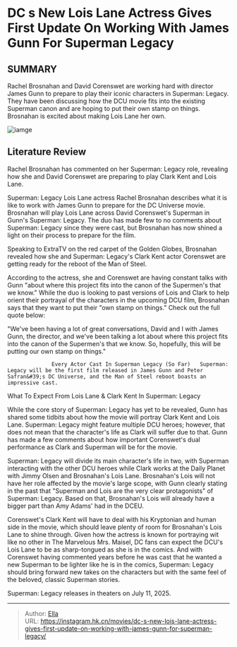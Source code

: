 # DC s New Lois Lane Actress Gives First Update On Working With James Gunn For Superman Legacy


## SUMMARY 



  Rachel Brosnahan and David Corenswet are working hard with director James Gunn to prepare to play their iconic characters in Superman: Legacy.   They have been discussing how the DCU movie fits into the existing Superman canon and are hoping to put their own stamp on things.   Brosnahan is excited about making Lois Lane her own.  

![iamge](https://static1.srcdn.com/wordpress/wp-content/uploads/wm/2024/01/rachel-brosnahan-in-the-marvelous-mrs-maisel-and-david-corenswet-in-look-both-ways.jpg)

## Literature Review

Rachel Brosnahan has commented on her Superman: Legacy role, revealing how she and David Corenswet are preparing to play Clark Kent and Lois Lane.




Superman: Legacy Lois Lane actress Rachel Brosnahan describes what it is like to work with James Gunn to prepare for the DC Universe movie. Brosnahan will play Lois Lane across David Corenswet&#39;s Superman in Gunn&#39;s Superman: Legacy. The duo has made few to no comments about Superman: Legacy since they were cast, but Brosnahan has now shined a light on their process to prepare for the film.




Speaking to ExtraTV on the red carpet of the Golden Globes, Brosnahan revealed how she and Superman: Legacy&#39;s Clark Kent actor Corenswet are getting ready for the reboot of the Man of Steel.


 

According to the actress, she and Corenswet are having constant talks with Gunn &#34;about where this project fits into the canon of the Supermen&#39;s that we know.&#34; While the duo is looking to past versions of Lois and Clark to help orient their portrayal of the characters in the upcoming DCU film, Brosnahan says that they want to put their &#34;own stamp on things.&#34; Check out the full quote below:


&#34;We&#39;ve been having a lot of great conversations, David and I with James Gunn, the director, and we&#39;ve been talking a lot about where this project fits into the canon of the Supermen&#39;s that we know. So, hopefully, this will be putting our own stamp on things.&#34;





                  Every Actor Cast In Superman Legacy (So Far)   Superman: Legacy will be the first film released in James Gunn and Peter Safran&#39;s DC Universe, and the Man of Steel reboot boasts an impressive cast.   


 What To Expect From Lois Lane &amp; Clark Kent In Superman: Legacy 
          

While the core story of Superman: Legacy has yet to be revealed, Gunn has shared some tidbits about how the movie will portray Clark Kent and Lois Lane. Superman: Legacy might feature multiple DCU heroes; however, that does not mean that the character&#39;s life as Clark will suffer due to that. Gunn has made a few comments about how important Corenswet&#39;s dual performance as Clark and Superman will be for the movie.

Superman: Legacy will divide its main character&#39;s life in two, with Superman interacting with the other DCU heroes while Clark works at the Daily Planet with Jimmy Olsen and Brosnahan&#39;s Lois Lane. Brosnahan&#39;s Lois will not have her role affected by the movie&#39;s large scope, with Gunn clearly stating in the past that &#34;Superman and Lois are the very clear protagonists&#34; of Superman: Legacy. Based on that, Brosnahan&#39;s Lois will already have a bigger part than Amy Adams&#39; had in the DCEU.




Corenswet&#39;s Clark Kent will have to deal with his Kryptonian and human side in the movie, which should leave plenty of room for Brosnahan&#39;s Lois Lane to shine through. Given how the actress is known for portraying wit like no other in The Marvelous Mrs. Maisel, DC fans can expect the DCU&#39;s Lois Lane to be as sharp-tongued as she is in the comics. And with Corenswet having commented years before he was cast that he wanted a new Superman to be lighter like he is in the comics, Superman: Legacy should bring forward new takes on the characters but with the same feel of the beloved, classic Superman stories.











Superman: Legacy releases in theaters on July 11, 2025.






---

> Author: [Ella](https://instagram.hk.cn/)  
> URL: https://instagram.hk.cn/movies/dc-s-new-lois-lane-actress-gives-first-update-on-working-with-james-gunn-for-superman-legacy/  

